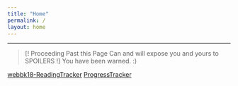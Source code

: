 ```yaml
---
title: "Home"
permalink: /
layout: home
---
```


---
> [! Proceeding Past this Page Can and will expose you and yours to SPOILERS !]
> You have been warned. :)




[webbk18-ReadingTracker](_Books/webbk18-ReadingTracker.md)
[ProgressTracker](_Books/ProgressTracker.md)




